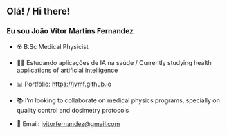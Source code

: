 ## Olá! /  Hi there! 
### Eu sou João Vitor Martins Fernandez

- ☢️ B.Sc Medical Physicist

- 👨‍💻 Estudando aplicações de IA na saúde / Currently studying health applications of artificial intelligence
      
- 📊 Portfólio: https://jvmf.github.io

- 📚 I’m looking to collaborate on medical physics programs, specially on quality control and dosimetry protocols

- 💬 Email: jvitorfernandez@gmail.com


